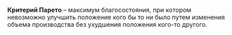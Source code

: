 **Критерий Парето** – максимум благосостояния, при котором невозможно улучшить положение кого бы то ни было путем изменения объема производства без ухудшения положения кого-то другого.